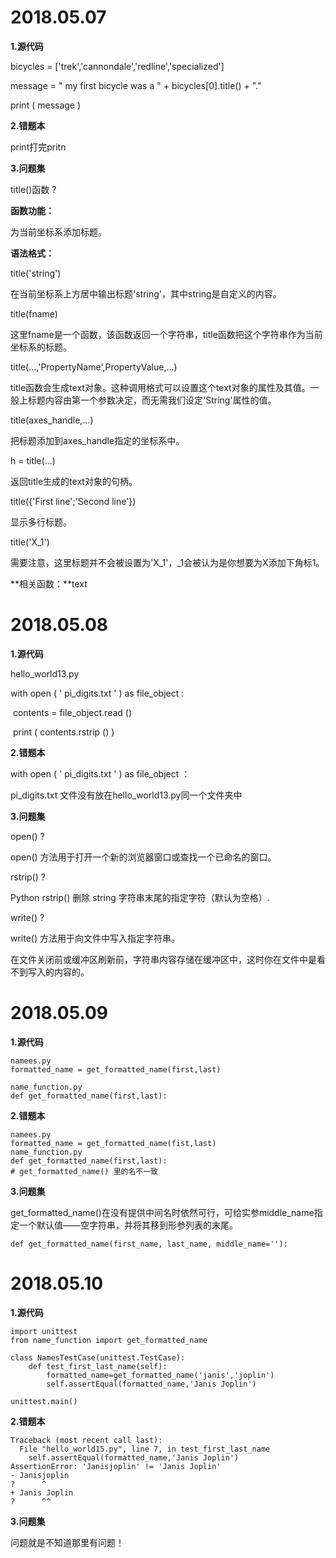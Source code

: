 # 2018.05.07

**1.源代码**

bicycles = ['trek','cannondale','redline','specialized']

message = " my first bicycle was a " + bicycles[0].title() + "."

print ( message )



**2.错题本**

print打完pritn



**3.问题集**

title()函数  ?

**函数功能：**

为当前坐标系添加标题。

**语法格式：**

title('string')

在当前坐标系上方居中输出标题'string'，其中string是自定义的内容。

title(fname)

这里fname是一个函数，该函数返回一个字符串，title函数把这个字符串作为当前坐标系的标题。

title(...,'PropertyName',PropertyValue,...)

title函数会生成text对象。这种调用格式可以设置这个text对象的属性及其值。一般上标题内容由第一个参数决定，而无需我们设定'String'属性的值。

title(axes_handle,...)

把标题添加到axes_handle指定的坐标系中。

h = title(...)

返回title生成的text对象的句柄。

title({'First line';'Second line'})

显示多行标题。

title('X_1')

需要注意，这里标题并不会被设置为'X_1'，_1会被认为是你想要为X添加下角标1。

**相关函数：**text



# 2018.05.08

**1.源代码**

hello_world13.py

with open ( ' pi_digits.txt ' ) as file_object :

​        contents = file_object.read ()

​	print ( contents.rstrip () )



**2.错题本**

with open ( ' pi_digits.txt ' ) as file_object ：

pi_digits.txt 文件没有放在hello_world13.py同一个文件夹中



**3.问题集**

open() ?

open() 方法用于打开一个新的浏览器窗口或查找一个已命名的窗口。 



rstrip() ?

Python rstrip() 删除 string 字符串末尾的指定字符（默认为空格）. 



write() ?

write() 方法用于向文件中写入指定字符串。

在文件关闭前或缓冲区刷新前，字符串内容存储在缓冲区中，这时你在文件中是看不到写入的内容的。



# 2018.05.09

**1.源代码**

```
namees.py
formatted_name = get_formatted_name(first,last)
```

```
name_function.py
def get_formatted_name(first,last):
```

**2.错题本**

```
namees.py
formatted_name = get_formatted_name(fist,last)
name_function.py
def get_formatted_name(first,last):
# get_formatted_name() 里的名不一致
```

**3.问题集**

get_formatted_name()在没有提供中间名时依然可行，可给实参middle_name指定一个默认值——空字符串，并将其移到形参列表的末尾。

```
def get_formatted_name(first_name, last_name, middle_name=''):
```



# 2018.05.10

**1.源代码**

```
import unittest
from name_function import get_formatted_name

class NamesTestCase(unittest.TestCase):
	def test_first_last_name(self):
		formatted_name=get_formatted_name('janis','joplin')
		self.assertEqual(formatted_name,'Janis Joplin')

unittest.main()
```

**2.错题本**

```
Traceback (most recent call last):
  File "hello_world15.py", line 7, in test_first_last_name
    self.assertEqual(formatted_name,'Janis Joplin')
AssertionError: 'Janisjoplin' != 'Janis Joplin'
- Janisjoplin
?      ^
+ Janis Joplin
?      ^^
```

**3.问题集**

问题就是不知道那里有问题！